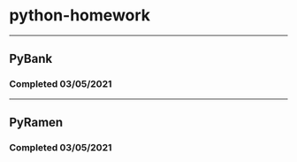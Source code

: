 # python-homework

----
## PyBank
### Completed 03/05/2021



---



## PyRamen
### Completed 03/05/2021
